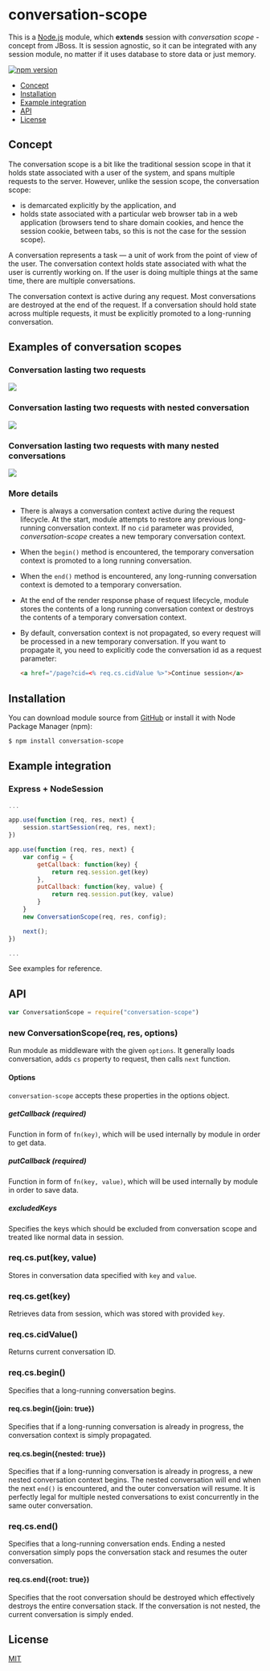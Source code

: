 conversation-scope
==================

This is a [Node.js](https://nodejs.org/en/) module, which **extends** session with *conversation scope* - concept from JBoss.
It is session agnostic, so it can be integrated with any session module, no matter if it uses database to store data or just memory.

[![npm version](https://badge.fury.io/js/conversation-scope.svg)](http://badge.fury.io/js/conversation-scope)

- [Concept](#concept)
- [Installation](#installation)
- [Example integration](#example-integration)
- [API](#api)
- [License](#license)

## Concept

The conversation scope is a bit like the traditional session scope in that it holds state associated with a user of the system, and spans multiple requests to the server. However, unlike the session scope, the conversation scope:

- is demarcated explicitly by the application, and
- holds state associated with a particular web browser tab in a web application (browsers tend to share domain cookies, and hence the session cookie, between tabs, so this is not the case for the session scope).

A conversation represents a task — a unit of work from the point of view of the user. The conversation context holds state associated with what the user is currently working on. If the user is doing multiple things at the same time, there are multiple conversations.

The conversation context is active during any request. Most conversations are destroyed at the end of the request. If a conversation should hold state across multiple requests, it must be explicitly promoted to a long-running conversation.

## Examples of conversation scopes

### Conversation lasting two requests

![](docs/ConversationLifeTime_2.png)

### Conversation lasting two requests with nested conversation

![](docs/ConversationLifeTime_3.png)

### Conversation lasting two requests with many nested conversations

![](docs/ConversationLifeTime_4.png)

### More details

- There is always a conversation context active during the request lifecycle. At the start, module attempts to restore any previous long-running conversation context. If no `cid` parameter was provided, *conversation-scope* creates a new temporary conversation context.
- When the `begin()` method is encountered, the temporary conversation context is promoted to a long running conversation.
- When the `end()` method is encountered, any long-running conversation context is demoted to a temporary conversation.
- At the end of the render response phase of request lifecycle, module stores the contents of a long running conversation context or destroys the contents of a temporary conversation context.
- By default, conversation context is not propagated, so every request will be processed in a new temporary conversation. If you want to propagate it, you need to explicitly code the conversation id as a request parameter:

    ```html
    <a href="/page?cid=<% req.cs.cidValue %>">Continue session</a>
    ```

## Installation

You can download module source from [GitHub](https://github.com/koxu1996/conversation-scope) or install it with Node Package Manager (npm):

```sh
$ npm install conversation-scope
```

## Example integration

### Express + NodeSession

```js
...

app.use(function (req, res, next) {
    session.startSession(req, res, next);
})

app.use(function (req, res, next) {
    var config = {
        getCallback: function(key) {
            return req.session.get(key)
        },
        putCallback: function(key, value) {
            return req.session.put(key, value)
        }
    }
    new ConversationScope(req, res, config);

    next();
})

...
```

See examples for reference.

## API

```js
var ConversationScope = require("conversation-scope")
```

### new ConversationScope(req, res, options)

Run module as middleware with the given `options`. It generally loads conversation, adds `cs` property to request, then calls `next` function.

#### Options

`conversation-scope` accepts these properties in the options object.

##### getCallback (required)

Function in form of `fn(key)`, which will be used internally by module in order to get data.

##### putCallback (required)

Function in form of `fn(key, value)`, which will be used internally by module in order to save data.

##### excludedKeys

Specifies the keys which should be excluded from conversation scope and treated like normal data in session.

### req.cs.put(key, value)

Stores in conversation data specified with `key` and `value`.

### req.cs.get(key)

Retrieves data from session, which was stored with provided `key`.

### req.cs.cidValue()

Returns current conversation ID.

### req.cs.begin()

Specifies that a long-running conversation begins.

#### req.cs.begin({join: true})

Specifies that if a long-running conversation is already in progress, the conversation context is simply propagated.

#### req.cs.begin({nested: true})

Specifies that if a long-running conversation is already in progress, a new nested conversation context begins. The nested conversation will end when the next `end()` is encountered, and the outer conversation will resume.
It is perfectly legal for multiple nested conversations to exist concurrently in the same outer conversation.

### req.cs.end()

Specifies that a long-running conversation ends. Ending a nested conversation simply pops the conversation stack and resumes the outer conversation.

#### req.cs.end({root: true})

Specifies that the root conversation should be destroyed which effectively destroys the entire conversation stack. If the conversation is not nested, the current conversation is simply ended.

## License

[MIT](LICENSE)
